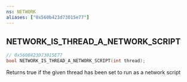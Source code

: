 ```yaml
---
ns: NETWORK
aliases: ["0x560b423d73015e77"]
---
```

## NETWORK_IS_THREAD_A_NETWORK_SCRIPT

```c
// 0x560B423D73015E77
bool NETWORK_IS_THREAD_A_NETWORK_SCRIPT(int thread);
```

Returns true if the given thread has been set to run as a network script

